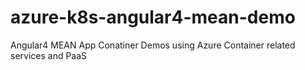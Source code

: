 # azure-k8s-angular4-mean-demo
Angular4 MEAN App Conatiner Demos using Azure Container related services and PaaS
